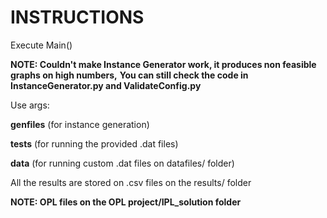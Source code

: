 # INSTRUCTIONS
Execute Main()

**NOTE: Couldn't make Instance Generator work, it produces non feasible graphs on high numbers,**
**You can still check the code in InstanceGenerator.py and ValidateConfig.py**

Use args:

**genfiles** (for instance generation)

**tests** (for running the provided .dat files)

**data** (for running custom .dat files on datafiles/ folder)


All the results are stored on .csv files on the results/ folder

**NOTE: OPL files on the OPL project/IPL_solution folder**
